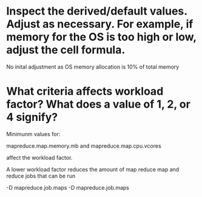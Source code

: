 Inspect the derived/default values. Adjust as necessary.
For example, if memory for the OS is too high or low, adjust the cell formula.
================================================================================


No inital adjustment as OS memory allocation is 10% of total memory

What criteria affects workload factor? What does a value of 1, 2, or 4 signify?
=================================================================================

Minimunm values for:

mapreduce.map.memory.mb
and
mapreduce.map.cpu.vcores

affect the workload factor.

A lower workload factor reduces the amount of map reduce map and reduce jobs that can be run

-D mapreduce.job.maps
-D mapreduce.job.maps

